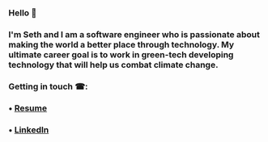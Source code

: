 ### Hello 👋 
### I'm Seth and I am a software engineer who is passionate about making the world a better place through technology. My ultimate career goal is to work in green-tech developing technology that will help us combat climate change.

### Getting in touch ☎:
###  • [Resume](https://sethbradshaw27.wixsite.com/website) 
###  • [LinkedIn](https://www.linkedin.com/in/seth-bradshaw/) 
<!--
**seth-bradshaw/seth-bradshaw** is a ✨ _special_ ✨ repository because its `README.md` (this file) appears on your GitHub profile.

Here are some ideas to get you started:

- 🔭 I’m currently working on ...
- 🌱 I’m currently learning ...
- 👯 I’m looking to collaborate on ...
- 🤔 I’m looking for help with ...
- 💬 Ask me about ...
- 📫 How to reach me: ...
- 😄 Pronouns: ...
- ⚡ Fun fact: ...
-->

